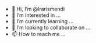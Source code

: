 - 👋 Hi, I’m @lrarismendi
- 👀 I’m interested in ...
- 🌱 I’m currently learning ...
- 💞️ I’m looking to collaborate on ...
- 📫 How to reach me ...

<!---
lrarismendi/lrarismendi is a ✨ special ✨ repository because its `README.md` (this file) appears on your GitHub profile.
You can click the Preview link to take a look at your changes.
--->
